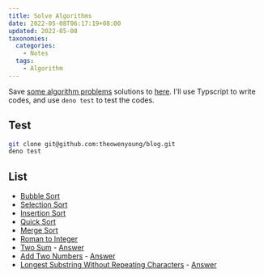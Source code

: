 ```yaml
---
title: Solve Algorithms
date: 2022-05-08T06:17:19+08:00
updated: 2022-05-08
taxonomies:
  categories:
    - Notes
  tags:
    - Algorithm
---
```


Save [some algorithm problems](https://leetcode.com/problemset/all/) solutions to [here](https://github.com/theowenyoung/blog/tree/main/codes/algorithms). I'll use Typscript to write codes, and use `deno test` to test the codes.

<!-- more -->

## Test

```bash
git clone git@github.com:theowenyoung/blog.git
deno test
```

## List

- [Bubble Sort](./bubble_sort.ts)
- [Selection Sort](./selection_sort.ts)
- [Insertion Sort](./insertion_sort.ts)
- [Quick Sort](./quick_sort.ts)
- [Merge Sort](./merge_sort.ts)
- [Roman to Integer](./roman_to_integer.ts)
- [Two Sum](https://leetcode.com/problems/two-sum/) - [Answer](./two_sum.ts)
- [Add Two Numbers](https://leetcode.com/problems/add-two-numbers/) - [Answer](./add_two_numbers.ts)
- [Longest Substring Without Repeating Characters](https://leetcode.com/problems/longest-substring-without-repeating-characters/) - [Answer](./longest_substring_without_repeating_characters.ts)
